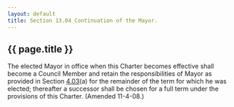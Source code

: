 ```yaml
---
layout: default 
title: Section 13.04 Continuation of the Mayor.
---
```


{{ page.title }}
----------------

The elected Mayor in office when this Charter becomes effective shall
become a Council Member and retain the responsibilities of Mayor as
provided in Section [4.03](1346a0c0.html)(a) for the remainder of the
term for which he was elected; thereafter a successor shall be chosen
for a full term under the provisions of this Charter. (Amended 11-4-08.)
